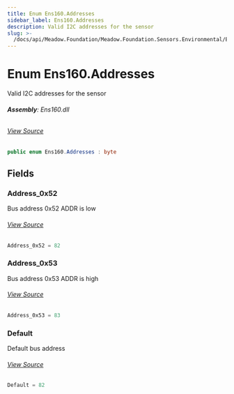 ```yaml
---
title: Enum Ens160.Addresses
sidebar_label: Ens160.Addresses
description: Valid I2C addresses for the sensor
slug: >-
  /docs/api/Meadow.Foundation/Meadow.Foundation.Sensors.Environmental/Ens160.Addresses
---
```

# Enum Ens160.Addresses
Valid I2C addresses for the sensor

###### **Assembly**: Ens160.dll
###### [View Source](https://github.com/WildernessLabs/Meadow.Foundation.git/blob/develop/Source/Meadow.Foundation.Peripherals/Sensors.Environmental.Ens160/Driver/Ens160.Enums.cs#L8)
```csharp title="Declaration"
public enum Ens160.Addresses : byte
```
## Fields
### Address_0x52
Bus address 0x52
ADDR is low
###### [View Source](https://github.com/WildernessLabs/Meadow.Foundation.git/blob/develop/Source/Meadow.Foundation.Peripherals/Sensors.Environmental.Ens160/Driver/Ens160.Enums.cs#L14)
```csharp title="Declaration"
Address_0x52 = 82
```
### Address_0x53
Bus address 0x53
ADDR is high
###### [View Source](https://github.com/WildernessLabs/Meadow.Foundation.git/blob/develop/Source/Meadow.Foundation.Peripherals/Sensors.Environmental.Ens160/Driver/Ens160.Enums.cs#L19)
```csharp title="Declaration"
Address_0x53 = 83
```
### Default
Default bus address
###### [View Source](https://github.com/WildernessLabs/Meadow.Foundation.git/blob/develop/Source/Meadow.Foundation.Peripherals/Sensors.Environmental.Ens160/Driver/Ens160.Enums.cs#L23)
```csharp title="Declaration"
Default = 82
```
